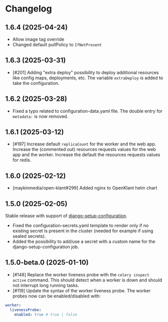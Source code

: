 # Changelog

## 1.6.4 (2025-04-24)

- Allow image tag override
- Changed default pullPolicy to `IfNotPresent`

## 1.6.3 (2025-03-31)

- [#201] Adding "extra deploy" possibility to deploy additional resources like config maps, deployments, etc. The variable `extraDeploy` is added to take the configuration.

## 1.6.2 (2025-03-28)

- Fixed a typo related to configuration-data.yaml file. The double entry for `metadata:` is now removed.

## 1.6.1 (2025-03-12)

- [#197] Increase default `replicaCount` for the worker and the web app. Increase the (commented out) resources requests values for the web app and the worker. Increase the default the resources requests values for redis.

## 1.6.0 (2025-02-12)

- [maykinmedia/open-klant#299] Added nginx to OpenKlant helm chart

## 1.5.0 (2025-02-05)

Stable release with support of [django-setup-configuration](https://github.com/maykinmedia/django-setup-configuration). 

- Fixed the configuration-secrets.yaml template to render only if no existing secret is present in the cluster (needed for example if using sealed secrets).
- Added the possibility to add/use a secret with a custom name for the django-setup-configuration job.

## 1.5.0-beta.0 (2025-01-10)

- [#148] Replace the worker liveness probe with the `celery inspect active` command. This should detect when a worker is down and should not interrupt long running tasks.
- [#119] Update the syntax of the worker liveness probe. The worker probes now can be enabled/disabled with:

```yaml
worker:
  livenessProbe:
    enabled: true # true | false
```
